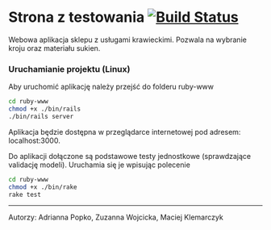 # Strona z testowania [![Build Status](https://travis-ci.org/ProjNaRok1516/ruby-www.svg?branch=master)](https://travis-ci.org/ProjNaRok1516/ruby-www)
Webowa aplikacja sklepu z usługami krawieckimi. Pozwala na wybranie kroju oraz materiału sukien.

### Uruchamianie projektu (Linux)
Aby uruchomić aplikację należy przejść do folderu ruby-www
```bash
cd ruby-www
chmod +x ./bin/rails
./bin/rails server
```
Aplikacja będzie dostępna w przeglądarce internetowej pod adresem: localhost:3000.

Do aplikacji dołączone są podstawowe testy jednostkowe (sprawdzające validację modeli). Uruchamia się je wpisując polecenie 
```bash
cd ruby-www
chmod +x ./bin/rake
rake test
```

---
Autorzy: Adrianna Popko, Zuzanna Wojcicka, Maciej Klemarczyk
